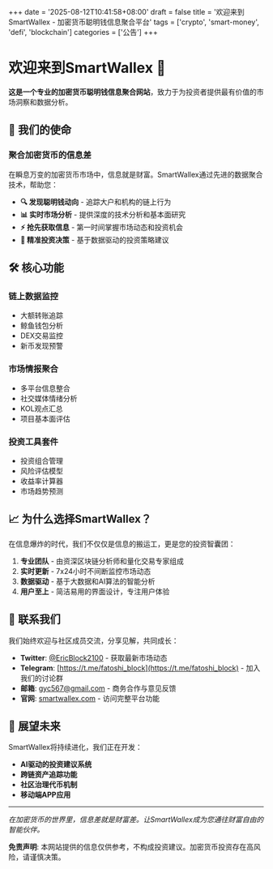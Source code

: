+++
date = '2025-08-12T10:41:58+08:00'
draft = false
title = '欢迎来到SmartWallex - 加密货币聪明钱信息聚合平台'
tags = ['crypto', 'smart-money', 'defi', 'blockchain']
categories = ['公告']
+++

# 欢迎来到SmartWallex 🚀

**这是一个专业的加密货币聪明钱信息聚合网站**，致力于为投资者提供最有价值的市场洞察和数据分析。

## 🎯 我们的使命

### 聚合加密货币的信息差

在瞬息万变的加密货币市场中，信息就是财富。SmartWallex通过先进的数据聚合技术，帮助您：

- **🔍 发现聪明钱动向** - 追踪大户和机构的链上行为
- **📊 实时市场分析** - 提供深度的技术分析和基本面研究  
- **⚡ 抢先获取信息** - 第一时间掌握市场动态和投资机会
- **🎯 精准投资决策** - 基于数据驱动的投资策略建议

## 🛠️ 核心功能

### 链上数据监控
- 大额转账追踪
- 鲸鱼钱包分析
- DEX交易监控
- 新币发现预警

### 市场情报聚合
- 多平台信息整合
- 社交媒体情绪分析
- KOL观点汇总
- 项目基本面评估

### 投资工具套件
- 投资组合管理
- 风险评估模型
- 收益率计算器
- 市场趋势预测

## 📈 为什么选择SmartWallex？

在信息爆炸的时代，我们不仅仅是信息的搬运工，更是您的投资智囊团：

1. **专业团队** - 由资深区块链分析师和量化交易专家组成
2. **实时更新** - 7x24小时不间断监控市场动态
3. **数据驱动** - 基于大数据和AI算法的智能分析
4. **用户至上** - 简洁易用的界面设计，专注用户体验

## 🤝 联系我们

我们始终欢迎与社区成员交流，分享见解，共同成长：

- **Twitter**: [@EricBlock2100](https://twitter.com/EricBlock2100) - 获取最新市场动态
- **Telegram**: [https://t.me/fatoshi_block](https://t.me/fatoshi_block) - 加入我们的讨论群
- **邮箱**: [gyc567@gmail.com](mailto:gyc567@gmail.com) - 商务合作与意见反馈
- **官网**: [smartwallex.com](https://smartwallex.com) - 访问完整平台功能

## 🔮 展望未来

SmartWallex将持续进化，我们正在开发：

- **AI驱动的投资建议系统**
- **跨链资产追踪功能** 
- **社区治理代币机制**
- **移动端APP应用**

---

*在加密货币的世界里，信息差就是财富差。让SmartWallex成为您通往财富自由的智能伙伴。*

**免责声明**: 本网站提供的信息仅供参考，不构成投资建议。加密货币投资存在高风险，请谨慎决策。
